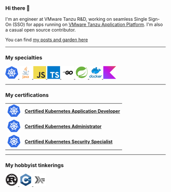 ### Hi there 👋

I'm an engineer at VMware Tanzu R&D, working on seamless Single Sign-On (SSO) for apps running
on [VMware Tanzu Application Platform](https://tanzu.vmware.com/application-platform). I'm also a casual open source
contributor.

You can find [my posts and garden here](https://www.dmitriydubson.com)

---

### My specialties

<div id="specialties">
  <a href="https://github.com/topics/kubernetes">
  	<img alt="Kubernetes" width="40px" src="https://raw.githubusercontent.com/github/explore/01ea2a586e5da744792d0ccfce2f68b861f29301/topics/kubernetes/kubernetes.png" />
  </a>
  <a href="https://github.com/topics/java">
  	<img alt="Java" width="40px" src="https://raw.githubusercontent.com/github/explore/5b3600551e122a3277c2c5368af2ad5725ffa9a1/topics/java/java.png" />
  </a>
   <a href="https://github.com/topics/javascript">
    <img alt="Javascript" width="40px" src="https://raw.githubusercontent.com/github/explore/80688e429a7d4ef2fca1e82350fe8e3517d3494d/topics/javascript/javascript.png" />
  </a>
  <a href="https://github.com/topics/typescript">
	<img alt="Typescript" width="40px" src="https://raw.githubusercontent.com/github/explore/80688e429a7d4ef2fca1e82350fe8e3517d3494d/topics/typescript/typescript.png" />
  </a>
  <a href="https://github.com/topics/go">
  	<img alt="Go Lang" width="40px" src="https://raw.githubusercontent.com/github/explore/80688e429a7d4ef2fca1e82350fe8e3517d3494d/topics/go/go.png" />
  </a>
  <a href="https://github.com/topics/spring-boot">
	<img alt="Spring Boot" width="40px" src="https://raw.githubusercontent.com/github/explore/80688e429a7d4ef2fca1e82350fe8e3517d3494d/topics/spring-boot/spring-boot.png" />
  </a>
  <a href="https://github.com/topics/docker">
  	<img alt="Docker" width="40px" src="https://raw.githubusercontent.com/github/explore/80688e429a7d4ef2fca1e82350fe8e3517d3494d/topics/docker/docker.png" />
  </a>
   <a href="https://github.com/topics/kotlin">
    <img alt="Kotlin" width="40px" src="https://raw.githubusercontent.com/github/explore/4479d2a2c854198cb00160f8593519c14dc3b905/topics/kotlin/kotlin.png" />
  </a>
</div>

---

### My certifications

<table cellspacing="0" cellpadding="0" border="0" style="border: 0">
    <tr style="padding: 0">
        <td><img alt="CKAD" width=40px" src="https://raw.githubusercontent.com/github/explore/01ea2a586e5da744792d0ccfce2f68b861f29301/topics/kubernetes/kubernetes.png" /></td>
        <td>
            <strong>
                <a href="https://www.credly.com/badges/17469638-a970-4434-a082-f93cd6a5ea1f">
                    Certified Kubernetes Application Developer
                </a>
            </strong>
        </td>
    </tr>
    <tr>
        <td><img alt="CKA" width=40px" src="https://raw.githubusercontent.com/github/explore/01ea2a586e5da744792d0ccfce2f68b861f29301/topics/kubernetes/kubernetes.png" /></td>
        <td>
            <a href="https://www.credly.com/badges/8f830f24-aa86-4b9f-82cc-a686bb3a15fc">
            <strong>Certified Kubernetes Administrator</strong>
            </a>
        </td>
    </tr>
    <tr>
        <td><img alt="CKS" width=40px" src="https://raw.githubusercontent.com/github/explore/01ea2a586e5da744792d0ccfce2f68b861f29301/topics/kubernetes/kubernetes.png" /></td>
        <td>
            <a href="https://www.credly.com/badges/c2d4074b-0869-44c1-a33f-706db0753168">
            <strong>Certified Kubernetes Security Specialist</strong>
            </a>
        </td>
    </tr>
</table>

---

### My hobbyist tinkerings

<div id="hobbies">
    <a href="https://github.com/topics/rust">
        <img alt="Rust" width="40px" src="https://raw.githubusercontent.com/github/explore/80688e429a7d4ef2fca1e82350fe8e3517d3494d/topics/rust/rust.png" />
    </a>
    <a href="https://github.com/topics/cpp">
        <img alt="C++" width="40px" src="https://raw.githubusercontent.com/github/explore/80688e429a7d4ef2fca1e82350fe8e3517d3494d/topics/cpp/cpp.png" />
    </a>
    <a href="https://github.com/topics/haskell">
        <img alt="Haskell" width="40px" src="https://raw.githubusercontent.com/github/explore/80688e429a7d4ef2fca1e82350fe8e3517d3494d/topics/haskell/haskell.png" />
    </a>
</div>
